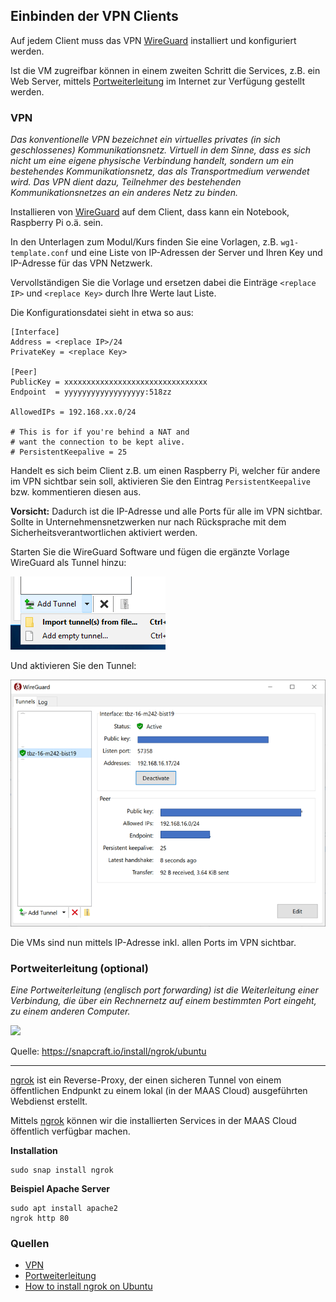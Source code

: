 Einbinden der VPN Clients
-------------------------

Auf jedem Client muss das VPN [WireGuard](https://www.wireguard.com/install/) installiert und konfiguriert werden.

Ist die VM zugreifbar können in einem zweiten Schritt die Services, z.B. ein Web Server, mittels [Portweiterleitung](#portweiterleitung) im Internet zur Verfügung gestellt werden.

### VPN

*Das konventionelle VPN bezeichnet ein virtuelles privates (in sich geschlossenes) Kommunikationsnetz. Virtuell in dem Sinne, dass es sich nicht um eine eigene physische Verbindung handelt, sondern um ein bestehendes Kommunikationsnetz, das als Transportmedium verwendet wird. Das VPN dient dazu, Teilnehmer des bestehenden Kommunikationsnetzes an ein anderes Netz zu binden.*

Installieren von [WireGuard](https://www.wireguard.com/install/) auf dem Client, dass kann ein Notebook, Raspberry Pi o.ä. sein.

In den Unterlagen zum Modul/Kurs finden Sie eine Vorlagen, z.B. `wg1-template.conf` und eine Liste von IP-Adressen der Server und Ihren Key und IP-Adresse für das VPN Netzwerk.

Vervollständigen Sie die Vorlage und ersetzen dabei die Einträge `<replace IP>` und `<replace Key>` durch Ihre Werte laut Liste.

Die Konfigurationsdatei sieht in etwa so aus:

    [Interface]
    Address = <replace IP>/24
    PrivateKey = <replace Key>
    
    [Peer]
    PublicKey = xxxxxxxxxxxxxxxxxxxxxxxxxxxxxxxx
    Endpoint  = yyyyyyyyyyyyyyyyyy:518zz
    
    AllowedIPs = 192.168.xx.0/24
    
    # This is for if you're behind a NAT and
    # want the connection to be kept alive.
    # PersistentKeepalive = 25

Handelt es sich beim Client z.B. um einen Raspberry Pi, welcher für andere im VPN sichtbar sein soll, aktivieren Sie den Eintrag `PersistentKeepalive` bzw. kommentieren diesen aus.

**Vorsicht:** Dadurch ist die IP-Adresse und alle Ports für alle im VPN sichtbar. Sollte in Unternehmensnetzwerken nur nach Rücksprache mit dem Sicherheitsverantwortlichen aktiviert werden.

Starten Sie die WireGuard Software und fügen die ergänzte Vorlage WireGuard als Tunnel hinzu:

![](../images/wireguard-add.png)

Und aktivieren Sie den Tunnel:

![](../images/wireguard-activate.png)

Die VMs sind nun mittels IP-Adresse inkl. allen Ports im VPN sichtbar.

### Portweiterleitung (optional)

*Eine Portweiterleitung (englisch port forwarding) ist die Weiterleitung einer Verbindung, die über ein Rechnernetz auf einem bestimmten Port eingeht, zu einem anderen Computer.*

![](https://res.cloudinary.com/canonical/image/fetch/q_auto,f_auto,w_860/https://dashboard.snapcraft.io/site_media/appmedia/2018/08/overview_JqV9JC2.png)

Quelle: https://snapcraft.io/install/ngrok/ubuntu
- - -

[ngrok](https://ngrok.com/) ist ein Reverse-Proxy, der einen sicheren Tunnel von einem öffentlichen Endpunkt zu einem lokal (in der MAAS Cloud) ausgeführten Webdienst erstellt.

Mittels [ngrok](https://ngrok.com/) können wir die installierten Services in der MAAS Cloud öffentlich verfügbar machen.

**Installation**

    sudo snap install ngrok
    
**Beispiel Apache Server**

    sudo apt install apache2
    ngrok http 80

### Quellen

* [VPN](https://de.wikipedia.org/wiki/Virtual_Private_Network)
* [Portweiterleitung](https://de.wikipedia.org/wiki/Portweiterleitung) 
* [How to install ngrok on Ubuntu](https://snapcraft.io/install/ngrok/ubuntu)

